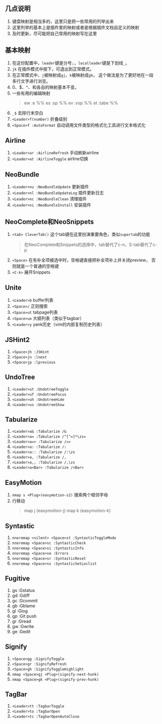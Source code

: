 ## 几点说明
1. 键盘映射是相当多的，这里只是把一些常用的列举出来
2. 这里列举的基本上是插件里的映射或者是根据插件文档自定义的映射
3. 及时更新，尽可能把自己常用的映射写在这里
## 基本映射
1. 在这份配置中，`leader`键是分号`;`，`localleader`键是下划线`_`。
1. `jk` 在插件模式中按下，可退出到正常模式。
1. 在正常模式中，`j`被映射成`gj`，`k`被映射成`gk`，
这个做法是为了更好地在一段多行文字进行浏览。
1. 0、$、^、<HOME>和<END>各自的映射基本不变。
1. 一些有用的编辑映射
   > <Leader>ew :e %%
   > <Leader>es :sp %%
   > <Leader>ev :vsp %%
   > <Leader>et :tabe %%
1. `_$` 去除行末空白
1. `<Leader>f(number)` 折叠级别
1. `<Space>f :AutoFormat` 自动调用文件类型的格式化工具进行文本格式化
## Airline
1. `<Leader>ar :AirlineRefresh` 手动刷新airline
1. `<Leader>at :AirlineToggle` airline切换
## NeoBundle
1. `<Leader>nu :NeoBundleUpdate` 更新插件
1. `<Leader>nl :NeoBundleUpdateLog` 插件更新日志
1. `<Leader>nc :NeoBundleClean` 清理插件
1. `<Leader>ni :NeoBundleInstall` 安装插件
## NeoComplete和NeoSnippets
1. `<tab> CleverTab()` 这个tab键在这里扮演重要角色，类似`supertab`的功能
    > 在NeoComplete和Snippets的选择中，tab替代了c-n，S-tab替代了c-p
1. `<Space>` 在有补全项被选中时，空格键直接把补全项补上并关闭preview，
否则就是一个普通的空格键
1. `<C-k>` 展开Snippets
## Unite
1. `<Leader>b` buffer列表
1. `<Space>/` 正则搜索
1. `<Space>ut` tabpage列表
1. `<Space>uo` 大纲列表（类似于tagbar）
1. `<Leader>y` yank历史（vim的内部复制历史列表）
## JSHint2
1. `<Space>jh :JSHint`
1. `<Space>jn :lnext`
1. `<Space>jp :lprevious`
## UndoTree
1. `<Leader>ut :UndotreeToggle`
1. `<Leader>uf :UndotreeFocus`
1. `<Leader>uh :UndotreeHide`
1. `<Leader>us :UndotreeShow`
## Tabularize
1. `<Leader>a& :Tabularize /&`
1. `<Leader>a= :Tabularize /^[^=]*\zs=`
1. `<Leader>a=> :Tabularize /=>`
1. `<Leader>a: :Tabularize /:`
1. `<Leader>a:: :Tabularize /:\zs`
1. `<Leader>a, :Tabularize /,`
1. `<Leader>a,, :Tabularize /,\zs`
1. `<Leader>a<Bar> :Tabularize /<Bar>`
## EasyMotion
1. `nmap s <Plug>(easymotion-s2)` 搜索两个相邻字母
1. 行移动
    > map <Leader>j <Plug>(easymotion-j)
    > map <Leader>k <Plug>(easymotion-k)
## Syntastic
1. `nnoremap <silent> <Space>st :SyntasticToggleMode`
1. `nnoremap <Space>sc :SyntasticCheck`
1. `nnoremap <Space>si :SyntasticInfo`
1. `nnoremap <Space>se :Errors`
1. `nnoremap <Space>sr :SyntasticReset`
1. `nnoremap <Space>ss :SyntasticSetLoclist`
## Fugitive
1. <Leader>gs :Gstatus
1. <Leader>gd :Gdiff
1. <Leader>gc :Gcommit
1. <Leader>gb :Gblame
1. <Leader>gl :Glog
1. <Leader>gp :Git push
1. <Leader>gr :Gread
1. <Leader>gw :Gwrite
1. <Leader>ge :Gedit
## Signify
1. `<Space>gg :SignifyToggle`
1. `<Space>gr :SignifyRefresh`
1. `<Space>gh :SignifyToggleHighlight`
1. `nmap <Space>gj <Plug>(signify-next-hunk)`
1. `nmap <Space>gk <Plug>(signify-prev-hunk)`
## TagBar
1. `<Leader>tt :TagbarToggle`
1. `<Leader>to :TagbarOpen`
1. `<Leader>tc :TagbarOpenAutoClose`
